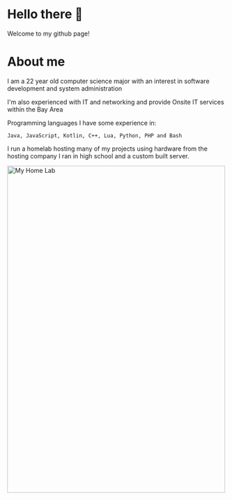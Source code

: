 # Hello there 👋

Welcome to my github page!

# About me

I am a 22 year old computer science major with an interest in software development and system administration

I'm also experienced with IT and networking and provide Onsite IT services within the Bay Area

Programming languages I have some experience in:

    Java, JavaScript, Kotlin, C++, Lua, Python, PHP and Bash
   

I run a homelab hosting many of my projects using hardware from the hosting company I ran in high school and a custom built server.

<img src="https://camo.githubusercontent.com/8c0c6e4e8963484e5d0ea1575bb812eaab30e2449b902760add5195a379791c9/68747470733a2f2f6d656469612e646973636f72646170702e6e65742f6174746163686d656e74732f3735363738303839393635393534363639352f313036303932383335383030303632373738322f7261636b5f66756c6c2e6a7067" alt="My Home Lab" data-canonical-src="https://media.discordapp.net/attachments/756780899659546695/1060928358000627782/rack_full.jpg" width="500" height="750">
